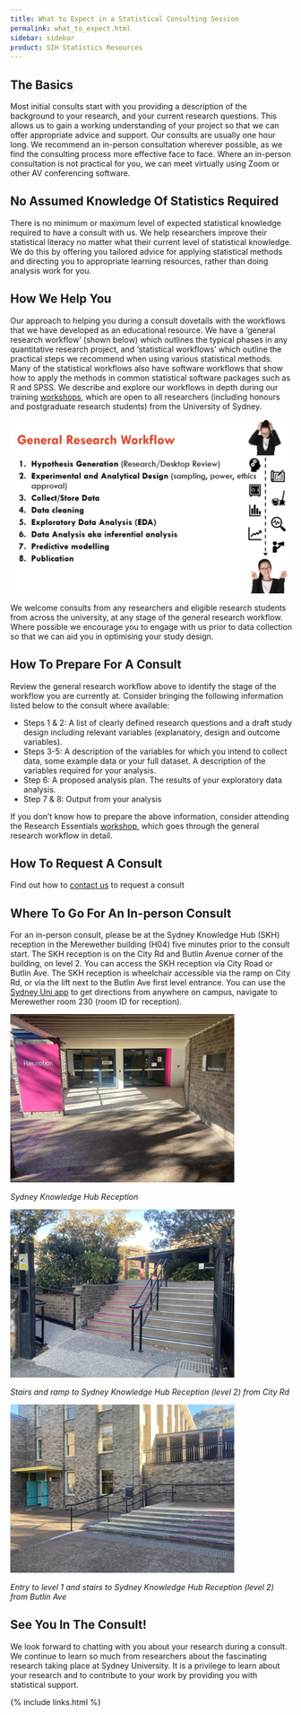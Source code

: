```yaml
---
title: What to Expect in a Statistical Consulting Session 
permalink: what_to_expect.html
sidebar: sidebar
product: SIH Statistics Resources
---
```


## The Basics

Most initial consults start with you providing a description of the background to your research, and your current research questions. This allows us to gain a working understanding of your project so that we can offer appropriate advice and support. Our consults are usually one hour long. We recommend an in-person consultation wherever possible, as we find the consulting process more effective face to face. Where an in-person consultation is not practical for you, we can meet virtually using Zoom or other AV conferencing software.

## No Assumed Knowledge Of Statistics Required

There is no minimum or maximum level of expected statistical knowledge required to have a consult with us. We help researchers improve their statistical literacy no matter what their current level of statistical knowledge. We do this by offering you tailored advice for applying statistical methods and directing you to appropriate learning resources, rather than doing analysis work for you.

## How We Help You

Our approach to helping you during a consult dovetails with the workflows that we have developed as an educational resource. We have a ‘general research workflow’ (shown below) which outlines the typical phases in any quantitative research project, and ‘statistical workflows’ which outline the practical steps we recommend when using various statistical methods. Many of the statistical workflows also have software workflows that show how to apply the methods in common statistical software packages such as R and SPSS. We describe and explore our workflows in depth during our training [workshops](https://sydney-informatics-hub.github.io/stats-resources/acknowledgement_of_workshops.html), which are open to all researchers (including honours and postgraduate research students) from the University of Sydney.

<img src="assets/general_research_workflow.jpg" width="600" alt="General research workflow">

We welcome consults from any researchers and eligible research students from across the university, at any stage of the general research workflow. Where possible we encourage you to engage with us prior to data collection so that we can aid you in optimising your study design.
 
## How To Prepare For A Consult

Review the general research workflow above to identify the stage of the workflow you are currently at. Consider bringing the following information listed below to the consult where available:

* Steps 1 & 2: A list of clearly defined research questions and a draft study design including relevant variables (explanatory, design and outcome variables).
* Steps 3-5: A description of the variables for which you intend to collect data, some example data or your full dataset. A description of the variables required for your analysis.
* Step 6: A proposed analysis plan. The results of your exploratory data analysis.
* Step 7 & 8: Output from your analysis

If you don’t know how to prepare the above information, consider attending the Research Essentials [workshop](workshops_and_workflows), which goes through the general research workflow in detail.

## How To Request A Consult

Find out how to [contact us](contact_us) to request a consult

## Where To Go For An In-person Consult

For an in-person consult, please be at the Sydney Knowledge Hub (SKH) reception in the Merewether building (H04) five minutes prior to the consult start. The SKH reception is on the City Rd and Butlin Avenue corner of the building, on level 2. You can access the SKH reception via City Road or Butlin Ave. The SKH reception is wheelchair accessible via the ramp on City Rd, or via the lift next to the Butlin Ave first level entrance. You can use the [Sydney Uni app](https://www.sydney.edu.au/students/student-it/apps.html#suapp) to get directions from anywhere on campus, navigate to Merewether room 230 (room ID for reception).

<img src="assets/skh_reception.jpg" width="400" alt="Sydney Knowledge Hub reception">

*Sydney Knowledge Hub Reception*

<img src="assets/from_city_rd.jpg" alt="Stairs to Sydney Knowledge Hub reception from City Rd" width="400">

*Stairs and ramp to Sydney Knowledge Hub Reception (level 2) from City Rd*

<img src="assets/from_butlin_ave.jpg" width="400" alt="Stairs to Sydney Knowledge Hub reception from Butlin Ave">

*Entry to level 1 and stairs to Sydney Knowledge Hub Reception (level 2) from Butlin Ave*

## See You In The Consult!

We look forward to chatting with you about your research during a consult. We continue to learn so much from researchers about the fascinating research taking place at Sydney University. It is a privilege to learn about your research and to contribute to your work by providing you with statistical support.


{% include links.html %}
